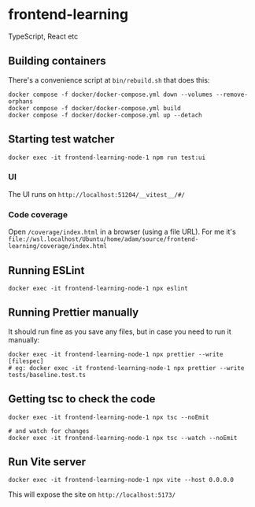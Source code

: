 # frontend-learning

TypeScript, React etc

## Building containers

There's a convenience script at `bin/rebuild.sh` that does this:

```
docker compose -f docker/docker-compose.yml down --volumes --remove-orphans
docker compose -f docker/docker-compose.yml build
docker compose -f docker/docker-compose.yml up --detach
```

## Starting test watcher

```
docker exec -it frontend-learning-node-1 npm run test:ui
```

### UI

The UI runs on `http://localhost:51204/__vitest__/#/`

### Code coverage

Open `/coverage/index.html` in a browser (using a file URL).
For me it's `file://wsl.localhost/Ubuntu/home/adam/source/frontend-learning/coverage/index.html`

## Running ESLint

```
docker exec -it frontend-learning-node-1 npx eslint
```

## Running Prettier manually

It should run fine as you save any files, but in case you need to run it manually:

```
docker exec -it frontend-learning-node-1 npx prettier --write [filespec]
# eg: docker exec -it frontend-learning-node-1 npx prettier --write tests/baseline.test.ts
```

## Getting tsc to check the code

```
docker exec -it frontend-learning-node-1 npx tsc --noEmit

# and watch for changes
docker exec -it frontend-learning-node-1 npx tsc --watch --noEmit
```

## Run Vite server

```
docker exec -it frontend-learning-node-1 npx vite --host 0.0.0.0
```

This will expose the site on `http://localhost:5173/`

